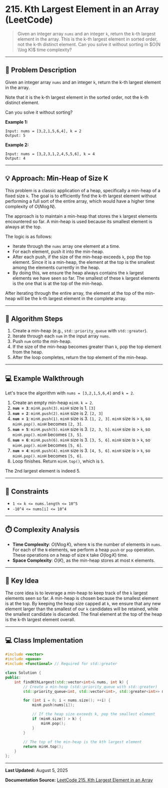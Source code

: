 # 215\. Kth Largest Element in an Array (LeetCode)

> Given an integer array `nums` and an integer `k`, return the k-th largest element in the array. This is the k-th largest element in sorted order, not the k-th distinct element. Can you solve it without sorting in $O(N \\log K)$ time complexity?

-----

## 📝 Problem Description

Given an integer array `nums` and an integer `k`, return the k-th largest element in the array.

Note that it is the k-th largest element in the sorted order, not the k-th distinct element.

Can you solve it without sorting?

**Example 1:**

```
Input: nums = [3,2,1,5,6,4], k = 2
Output: 5
```

**Example 2:**

```
Input: nums = [3,2,3,1,2,4,5,5,6], k = 4
Output: 4
```

-----

## 💡 Approach: Min-Heap of Size K

This problem is a classic application of a heap, specifically a min-heap of a fixed size `k`. The goal is to efficiently find the k-th largest element without performing a full sort of the entire array, which would have a higher time complexity of $O(N \log N)$.

The approach is to maintain a min-heap that stores the `k` largest elements encountered so far. A min-heap is used because its smallest element is always at the top.

The logic is as follows:

  * Iterate through the `nums` array one element at a time.
  * For each element, push it into the min-heap.
  * After each push, if the size of the min-heap exceeds `k`, pop the top element. Since it is a min-heap, the element at the top is the smallest among the elements currently in the heap.
  * By doing this, we ensure the heap always contains the `k` largest elements we have seen so far. The smallest of these `k` largest elements is the one that is at the top of the min-heap.

After iterating through the entire array, the element at the top of the min-heap will be the k-th largest element in the complete array.

-----

## 🚶 Algorithm Steps

1.  Create a min-heap (e.g., `std::priority_queue` with `std::greater`).
2.  Iterate through each `num` in the input array `nums`.
3.  Push `num` onto the min-heap.
4.  If the size of the min-heap becomes greater than `k`, pop the top element from the heap.
5.  After the loop completes, return the top element of the min-heap.

-----

## 💻 Example Walkthrough

Let's trace the algorithm with `nums = [3,2,1,5,6,4]` and `k = 2`.

1.  Create an empty min-heap `minH`. `k = 2`.
2.  **`num = 3`**: `minH.push(3)`. `minH` size is 1. `[3]`
3.  **`num = 2`**: `minH.push(2)`. `minH` size is 2. `[2, 3]`
4.  **`num = 1`**: `minH.push(1)`. `minH` size is 3. `[1, 2, 3]`. `minH` size is \> `k`, so `minH.pop()`. `minH` becomes `[2, 3]`.
5.  **`num = 5`**: `minH.push(5)`. `minH` size is 3. `[2, 3, 5]`. `minH` size is \> `k`, so `minH.pop()`. `minH` becomes `[3, 5]`.
6.  **`num = 6`**: `minH.push(6)`. `minH` size is 3. `[3, 5, 6]`. `minH` size is \> `k`, so `minH.pop()`. `minH` becomes `[5, 6]`.
7.  **`num = 4`**: `minH.push(4)`. `minH` size is 3. `[4, 5, 6]`. `minH` size is \> `k`, so `minH.pop()`. `minH` becomes `[5, 6]`.
8.  Loop finishes. Return `minH.top()`, which is `5`.

The 2nd largest element is indeed 5.

-----

## 📏 Constraints

  * `1 <= k <= nums.length <= 10^5`
  * `-10^4 <= nums[i] <= 10^4`

-----

## ⏱️ Complexity Analysis

  * **Time Complexity**: $O(N \log K)$, where `N` is the number of elements in `nums`. For each of the `N` elements, we perform a heap `push` or `pop` operation. These operations on a heap of size `K` take $O(\log K)$ time.
  * **Space Complexity**: $O(K)$, as the min-heap stores at most `K` elements.

-----

## 🔑 Key Idea

The core idea is to leverage a min-heap to keep track of the `k` largest elements seen so far. A min-heap is chosen because the smallest element is at the top. By keeping the heap size capped at `k`, we ensure that any new element larger than the smallest of our `k` candidates will be retained, while the smallest candidate is discarded. The final element at the top of the heap is the k-th largest element overall.

-----

## 💻 Class Implementation

```cpp
#include <vector>
#include <queue>
#include <functional> // Required for std::greater

class Solution {
public:
    int findKthLargest(std::vector<int>& nums, int k) {
        // Create a min-heap (std::priority_queue with std::greater)
        std::priority_queue<int, std::vector<int>, std::greater<int>> minH;

        for (int i = 0; i < nums.size(); ++i) {
            minH.push(nums[i]);

            // If the heap size exceeds k, pop the smallest element
            if (minH.size() > k) {
                minH.pop();
            }
        }
        
        // The top of the min-heap is the kth largest element
        return minH.top();
    }
};
```

-----

**Last Updated:** August 5, 2025

**Documentation Source:** [LeetCode 215. Kth Largest Element in an Array](https://leetcode.com/problems/kth-largest-element-in-an-array/description/)